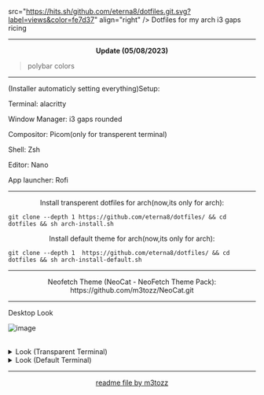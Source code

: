 src="https://hits.sh/github.com/eterna8/dotfiles.git.svg?label=views&color=fe7d37" 
align="right" /> Dotfiles for my arch i3 gaps ricing</b>
 
--------------------------------------------------------------------------


<p align="center"> <b>Update (05/08/2023)</b></p>

>polybar colors

--------------------------------------------------------------------------
(Installer automaticly setting everything)Setup:

Terminal: alacritty

Window Manager: i3 gaps rounded

Compositor: Picom(only for transperent terminal)

Shell: Zsh

Editor: Nano

App launcher: Rofi

--------------------------------------------------------------------------

<p align="center">Install transperent dotfiles for arch(now,its only for arch):</p>

```
git clone --depth 1 https://github.com/eterna8/dotfiles/ && cd dotfiles && sh arch-install.sh
```

<p align="center">Install default theme for arch(now,its only for arch):</p>

```
git clone --depth 1  https://github.com/eterna8/dotfiles/ && cd dotfiles && sh arch-install-default.sh
```

--------------------------------------------------------------------------
<p align="center">Neofetch Theme (NeoCat - NeoFetch Theme Pack): https://github.com/m3tozz/NeoCat.git</p>

--------------------------------------------------------------------------
Desktop Look<br>

![image](https://github.com/eterna8/dotfiles/assets/139211439/b8dfb62a-7137-42a9-8154-8a816c6569cd)




<br/>
<details>
<summary> Look (Transparent Terminal) </summary>

![image](https://github.com/eterna8/dotfiles/assets/139211439/965a8710-9a53-4287-8aae-aa1e44582d3d)


</details>

<details>
<summary> Look (Default Terminal) </summary> 

![image](https://github.com/eterna8/dotfiles/assets/139211439/805b4665-8706-46f6-9acb-0b530f0ba845)

</details>

--------------------------------------------------------------------------
<p align="center"><a href="https://github.com/m3tozz">readme file by m3tozz</a>
